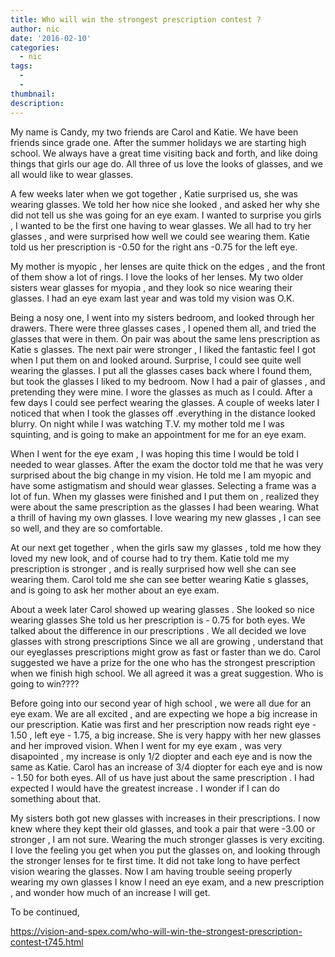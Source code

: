 ```yaml
---
title: Who will win the strongest prescription contest ?
author: nic
date: '2016-02-10'
categories:
  - nic
tags:
  - 
  - 
thumbnail: 
description: 
---
```


My name is Candy, my two friends are Carol and Katie.
We have been friends since grade one.
After the summer holidays we are starting high school.
We always have a great time visiting back and forth, and  like doing things that girls our age do.
All three of us love the looks of glasses, and we all would like to wear glasses.

A few weeks later when we got together , Katie surprised us, she was wearing glasses.
We told her how nice she looked , and asked her why she did not tell us she was going for an eye exam.
I wanted to surprise you girls , I wanted to be the first one having to wear glasses.
We all had to try her glasses , and were surprised how well we could see wearing them.
Katie told us her prescription is -0.50 for the right ans -0.75 for the left eye.

My mother is myopic , her lenses are quite thick on the edges , and the front of them show a lot of rings.
I love the looks of her lenses.
My two older sisters wear glasses for myopia , and they look so nice wearing their glasses.
I had an eye exam last year and was told my vision was O.K.

Being a nosy one, I went into my sisters bedroom, and looked through her drawers.
There were three glasses cases , I opened them all, and tried the glasses that were in them.
On pair was about the same lens prescription as Katie s glasses.
The next pair were stronger , I liked the fantastic feel I got when I put them on and looked around.
Surprise, I could see quite well wearing the glasses.
I put all the glasses cases back where I found them, but took the glasses I liked to my bedroom.
Now I had a pair of glasses , and pretending they were mine.
I wore the glasses as much as I could.
After a few days I could see perfect wearing the glasses.
A couple of weeks later I noticed that when I took the glasses off .everything in the distance looked blurry.
On night while I was watching T.V. my mother told me I was squinting, and is going to make an appointment for me for an eye exam.

When I went for the eye exam , I was hoping this time  I would be told I needed to wear glasses.
After the exam the doctor told me that he was very surprised about the big change in my vision.
He told me I am myopic and have some astigmatism and should wear glasses.
Selecting a frame was a lot of fun.
When my glasses were finished and I put them on , realized they were about the same prescription as the glasses I had been wearing.
What a thrill of having my own glasses.
I love wearing my new glasses , I can see so well, and they are so comfortable.

At our next get together , when the girls saw my glasses , told me how they loved my new look,
and of course had to try them.
Katie told me my prescription is stronger , and  is really surprised how well she can see  wearing them.
Carol told me she can see better wearing Katie s glasses, and is going to ask her mother about an eye exam.

About a week later Carol showed up wearing glasses .
She looked so nice wearing glasses 
She told us her prescription is - 0.75 for both eyes.
We talked about the difference in our prescriptions .
We all decided we love glasses with strong prescriptions
Since we all are growing , understand that our eyeglasses prescriptions might grow as fast or faster than we do.
Carol suggested we have a prize for the one who has the strongest prescription when we finish high school.
We all agreed it was a great suggestion.
Who is going to win????

Before going into our second year of high school , we were all due for an eye exam.
We are all excited , and are expecting we hope a big increase in our prescription.
Katie was first and her prescription now reads right eye - 1.50 , left eye - 1.75, a big increase.
She is very happy with her new glasses and her improved vision.
When I went for my eye exam , was very disapointed , my increase is only 1/2 diopter and each eye and is now the same as Katie.
Carol has an increase of 3/4 diopter for each eye and is now - 1.50 for both eyes.
All of us have just about the same prescription .
I had expected I would have the greatest increase .
I wonder if I can do something about that.

My sisters both got new glasses with increases in their prescriptions.
I now knew where they kept their old glasses, and took a pair that were -3.00 or stronger , I am not sure.
Wearing the much stronger glasses is very exciting.
I love the feeling you get when you put the glasses on, and looking through the stronger lenses for te first time.
It did not take long to have perfect vision wearing  the glasses.
Now I am having trouble seeing properly wearing my own glasses 
I know I need an eye exam, and a new prescription , and wonder how much of an increase I will get.


To be continued,

https://vision-and-spex.com/who-will-win-the-strongest-prescription-contest-t745.html
